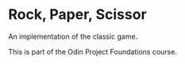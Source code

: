 # Rock, Paper, Scissor

An implementation of the classic game.

This is part of the Odin Project Foundations course.
